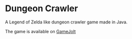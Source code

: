 # Dungeon Crawler
A Legend of Zelda like dungeon crawler game made in Java.

The game is available on [GameJolt](https://gamejolt.com/games/dungeon-crawler/384262)
